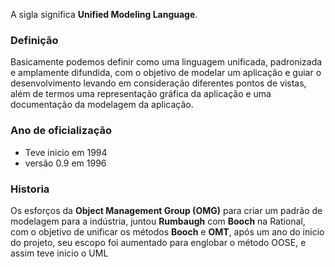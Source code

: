A sigla significa **Unified Modeling Language**.
### Definição
Basicamente podemos definir como uma linguagem unificada, padronizada e amplamente difundida, com o objetivo de modelar um aplicação e guiar o desenvolvimento levando em consideração diferentes pontos de vistas, além de termos uma representação gráfica da aplicação e uma documentação da modelagem da aplicação.
### Ano de oficialização

- Teve inicio em 1994
- versão 0.9 em 1996
### Historia
Os esforços da **Object Management Group (OMG)** para criar um padrão de modelagem para a indústria, juntou **Rumbaugh** com **Booch** na Rational, com o objetivo de unificar os métodos **Booch** e **OMT**, após um ano do inicio do projeto, seu escopo foi aumentado para englobar o método OOSE, e assim teve inicio o UML